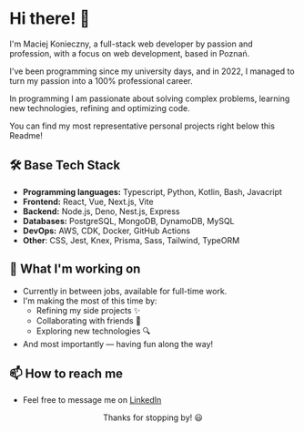 # Hi there! 👋  

I'm Maciej Konieczny, a full-stack web developer by passion and profession, with a focus on web development, based in Poznań.  

I've been programming since my university days, and in 2022, I managed to turn my passion into a 100% professional career.  

In programming I am passionate about solving complex problems, learning new technologies, refining and optimizing code.

You can find my most representative personal projects right below this Readme!

## 🛠️ Base Tech Stack
- **Programming languages:** Typescript, Python, Kotlin, Bash, Javacript  
- **Frontend:** React, Vue, Next.js, Vite  
- **Backend:** Node.js, Deno, Nest.js, Express  
- **Databases:** PostgreSQL, MongoDB, DynamoDB, MySQL  
- **DevOps:** AWS, CDK, Docker, GitHub Actions  
- **Other**: CSS, Jest, Knex, Prisma, Sass, Tailwind, TypeORM

## 🚀 What I'm working on  
- Currently in between jobs, available for full-time work.
- I'm making the most of this time by:
    * Refining my side projects ✨
    * Collaborating with friends 🤝
    * Exploring new technologies 🔍  
- And most importantly — having fun along the way!

## 📫 How to reach me  
- Feel free to message me on [LinkedIn](https://www.linkedin.com/in/mcjkon)

<div align="center">
Thanks for stopping by! 😃
</div>